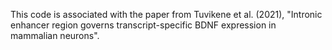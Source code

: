 This code is associated with the paper from Tuvikene et al. (2021), "Intronic enhancer region governs transcript-specific BDNF expression in mammalian neurons".
